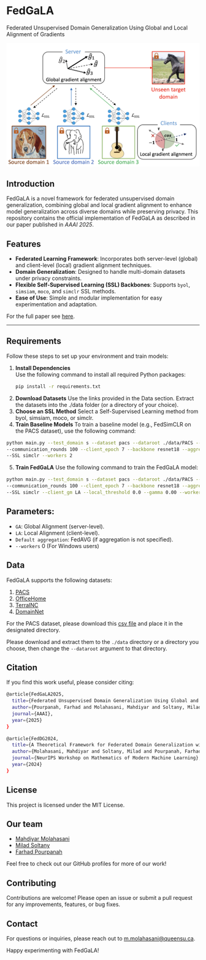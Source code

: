 # FedGaLA
Federated Unsupervised Domain Generalization Using Global and Local Alignment of Gradients
<p align="center">
  <img src="assets/overview.png" width="550" title="hover text">
</p>

## Introduction
FedGaLA is a novel framework for federated unsupervised domain generalization, combining global and local gradient alignment to enhance model generalization across diverse domains while preserving privacy. This repository contains the official implementation of FedGaLA as described in our paper published in *AAAI 2025*.

## Features
- **Federated Learning Framework**: Incorporates both server-level (global) and client-level (local) gradient alignment techniques.
- **Domain Generalization**: Designed to handle multi-domain datasets under privacy constraints.
- **Flexible Self-Supervised Learning (SSL) Backbones**: Supports `byol`, `simsiam`, `moco`, and `simclr` SSL methods.
- **Ease of Use**: Simple and modular implementation for easy experimentation and adaptation.

For the full paper see [here](https://arxiv.org/pdf/2405.16304).

---

## Requirements
Follow these steps to set up your environment and train models:

1. **Install Dependencies**  
   Use the following command to install all required Python packages:
   ```bash
   pip install -r requirements.txt
   ```
2.	**Download Datasets**
Use the links provided in the Data section. Extract the datasets into the ./data folder (or a directory of your choice).
3.	**Choose an SSL Method**
Select a Self-Supervised Learning method from byol, simsiam, moco, or simclr.
4.	**Train Baseline Models**
To train a baseline model (e.g., FedSimCLR on the PACS dataset), use the following command:

```bash
python main.py --test_domain s --dataset pacs --dataroot ./data/PACS --labeled_ratio 0.1 \
--communication_rounds 100 --client_epoch 7 --backbone resnet18 --aggregation FedAVG \
--SSL simclr --workers 2
```

5.	**Train FedGaLA**
Use the following command to train the FedGaLA model:

```bash
python main.py --test_domain s --dataset pacs --dataroot ./data/PACS --labeled_ratio 0.1 \
--communication_rounds 100 --client_epoch 7 --backbone resnet18 --aggregation GA \
--SSL simclr --client_gm LA --local_threshold 0.0 --gamma 0.00 --workers 2
```

## Parameters:
- `GA`: Global Alignment (server-level).
- `LA`: Local Alignment (client-level).
- `Default aggregation`: FedAVG (if aggregation is not specified).
- `--workers` 0 (For Windows users)

## Data

FedGaLA supports the following datasets:
1. [PACS](https://www.v7labs.com/open-datasets/pacs)
2. [OfficeHome](https://www.hemanthdv.org/officeHomeDataset.html)
3. [TerraINC](https://lilablobssc.blob.core.windows.net/caltechcameratraps/eccv_18_all_images_sm.tar.gz)
4. [DomainNet](http://ai.bu.edu/M3SDA/)

For the PACS dataset, please download this [csv file](https://drive.google.com/file/d/19DZCyBbe_F_-7iUrTxG-AEDlpIUzvpFJ/view?usp=sharing) and place it in the designated directory.

Please download and extract them to the `./data` directory or a directory you choose, then change the `--dataroot` argument to that directory.


## Citation

If you find this work useful, please consider citing:

```bash
@article{FedGaLA2025,
  title={Federated Unsupervised Domain Generalization Using Global and Local Alignment of Gradients},
  author={Pourpanah, Farhad and Molahasani, Mahdiyar and Soltany, Milad and Greenspan, Michael and Etemad, Ali},
  journal={AAAI},
  year={2025}
}
```
```bash
@article{FedDG2024,
  title={A Theoretical Framework for Federated Domain Generalization with Gradient Alignment},
  author={Molahasani, Mahdiyar and Soltany, Milad and Pourpanah, Farhad and Greenspan, Michael and Etemad, Ali},
  journal={NeurIPS Workshop on Mathematics of Modern Machine Learning},
  year={2024}
}
```
## License

This project is licensed under the MIT License.

## Our team

- [Mahdiyar Molahasani](https://github.com/MahdiyarMM) 
- [Milad Soltany](https://github.com/miladsoltany) 
- [Farhad Pourpanah](https://github.com/Farhad0086) 

Feel free to check out our GitHub profiles for more of our work!

## Contributing

Contributions are welcome! Please open an issue or submit a pull request for any improvements, features, or bug fixes.

## Contact

For questions or inquiries, please reach out to m.molahasani@queensu.ca.

Happy experimenting with FedGaLA!



